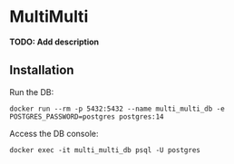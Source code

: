 # MultiMulti

**TODO: Add description**

## Installation

Run the DB:

`docker run --rm -p 5432:5432 --name multi_multi_db -e POSTGRES_PASSWORD=postgres postgres:14`

Access the DB console:

`docker exec -it multi_multi_db psql -U postgres`
